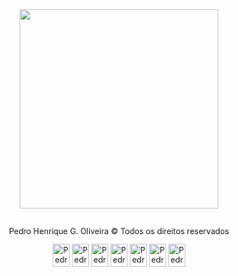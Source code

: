 <div align="center">
  <img src="https://media.discordapp.net/attachments/900816275566129163/1079903768386220152/giphy.gif" width="350px"/>
</div><br>
<div dir="auto" align="center">
  <p>Pedro Henrique G. Oliveira &copy; Todos os direitos reservados</p>
</div>
<div dir="auto" align="center">
  <img align="center" alt="Pedro-HTML" height="40" width="30" src="https://cdn.jsdelivr.net/gh/devicons/devicon/icons/html5/html5-original.svg" />
  <img align="center" alt="Pedro-CSS" height="40" width="30" src="https://cdn.jsdelivr.net/gh/devicons/devicon/icons/css3/css3-original.svg" />
  <img align="center" alt="Pedro-TS" height="40" width="30" src="https://cdn.jsdelivr.net/gh/devicons/devicon/icons/typescript/typescript-original.svg" />
  <img align="center" alt="Pedro-Java" height="40" width="30" src="https://cdn.jsdelivr.net/gh/devicons/devicon/icons/java/java-original.svg" />
  <img align="center" alt="Pedro-SPRING" height="40" width="30" src="https://cdn.jsdelivr.net/gh/devicons/devicon/icons/spring/spring-original.svg" />
  <img align="center" alt="Pedro-ReactJS" height="40" width="30" src="https://cdn.jsdelivr.net/gh/devicons/devicon/icons/react/react-original.svg" />
  <img align="center" alt="Pedro-NextJS" height="40" width="30" src="https://cdn.jsdelivr.net/gh/devicons/devicon/icons/nextjs/nextjs-original.svg" />
</div>

##





